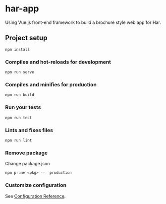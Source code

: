 # har-app
Using Vue.js front-end framework to build a brochure style web app for Har.
## Project setup
```
npm install
```

### Compiles and hot-reloads for development
```
npm run serve
```

### Compiles and minifies for production
```
npm run build
```

### Run your tests
```
npm run test
```

### Lints and fixes files
```
npm run lint
```

### Remove package
Change package.json
```
npm prune <pkg> --  production
```

### Customize configuration
See [Configuration Reference](https://cli.vuejs.org/config/).
